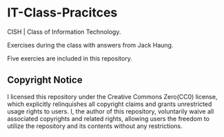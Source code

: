 # IT-Class-Pracitces

CISH | Class of Information Technology.

Exercises during the class with answers from Jack Haung.

Five exercies are included in this repository.

## Copyright Notice
I licensed this repository under the Creative Commons Zero(CC0) license, 
which explicitly relinquishes all copyright claims and grants unrestricted usage rights to users. 
I, the author of this repository, voluntarily waive all associated copyrights and related rights, 
allowing users the freedom to utilize the repository and its contents without any restrictions.

